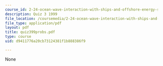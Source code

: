 ```yaml
---
course_id: 2-24-ocean-wave-interaction-with-ships-and-offshore-energy-systems-13-022-spring-2002
description: Quiz 3 1999
file_location: /coursemedia/2-24-ocean-wave-interaction-with-ships-and-offshore-energy-systems-13-022-spring-2002/d9411776a20cb73124381f1b888386f9_quiz399probs.pdf
file_type: application/pdf
layout: pdf
title: quiz399probs.pdf
type: course
uid: d9411776a20cb73124381f1b888386f9

---
```

None